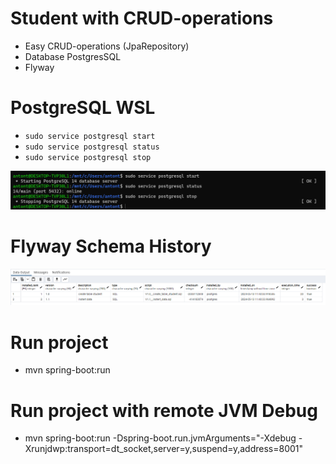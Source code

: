 # Student with CRUD-operations

- Easy CRUD-operations (JpaRepository)
- Database PostgresSQL
- Flyway

# PostgreSQL WSL

- `sudo service postgresql start`
- `sudo service postgresql status`
- `sudo service postgresql stop`

![alt text](img/postgresql.png)

# Flyway Schema History

![alt text](img/flyway_schema_history.png)

# Run project
- mvn spring-boot:run

# Run project with remote JVM Debug
- mvn spring-boot:run -Dspring-boot.run.jvmArguments="-Xdebug -Xrunjdwp:transport=dt_socket,server=y,suspend=y,address=8001"


